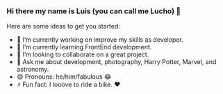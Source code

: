 ### Hi there my name is Luis (you can call me Lucho) 👋

Here are some ideas to get you started:

- 🔭 I’m currently working on improve my skills as developer. 
- 🌱 I’m currently learning FrontEnd development. 
- 👯 I’m looking to collaborate on a great project. 
- 💬 Ask me about development, photography, Harry Potter, Marvel, and astronomy. 
- 😄 Pronouns: he/him/fabulous 😂
- ⚡ Fun fact: I looove to ride a bike. ❤️
 

